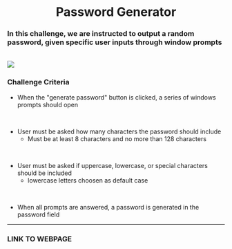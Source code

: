 
# <center><strong>Password Generator </strong></center>

### In this challenge, we are instructed to output a random password, given specific user inputs through window prompts 
<br />

<img src="./develop/passgenerator.png">

### Challenge Criteria 

- When the "generate password" button is clicked, a series of windows prompts should open

<br />

- User must be asked how many characters the password should include 
    -  Must be at least 8 characters and no more than 128 characters
    
<br />

- User must be asked if uppercase, lowercase, or special characters should be included
    - lowercase letters choosen as default case

<br />

- When all prompts are answered, a password is generated in the password field 

----------------------

### LINK TO WEBPAGE




